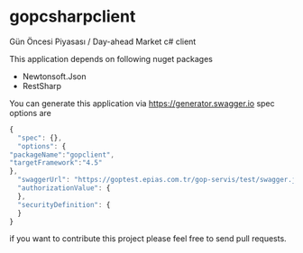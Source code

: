 # gopcsharpclient
Gün Öncesi Piyasası / Day-ahead Market c# client

This application depends on  following nuget packages
 * Newtonsoft.Json
 * RestSharp

You can generate this application via https://generator.swagger.io
spec options are

```javascript
{
  "spec": {},
  "options": {
"packageName":"gopclient",
"targetFramework":"4.5"
},
  "swaggerUrl": "https://goptest.epias.com.tr/gop-servis/test/swagger.json",
  "authorizationValue": {
  },
  "securityDefinition": {
  }
}
```

if you want to contribute this project please feel free to send pull requests.
